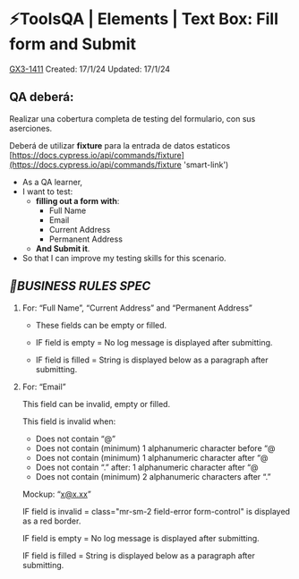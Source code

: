 # ⚡️ToolsQA | Elements | Text Box: Fill form and Submit

[GX3-1411](https://upexgalaxy34.atlassian.net/browse/GX3-1411) Created: 17/1/24 Updated: 17/1/24

## **QA deberá:**

Realizar una cobertura completa de testing del formulario, con sus aserciones.

Deberá de utilizar **fixture** para la entrada de datos estaticos  
[https://docs.cypress.io/api/commands/fixture](https://docs.cypress.io/api/commands/fixture 'smart-link')

-   As a QA learner,
-   I want to test:
    -   **filling out a form** **with**:
        -   Full Name
        -   Email
        -   Current Address
        -   Permanent Address
    -   **And Submit it**.
-   So that I can improve my testing skills for this scenario.

## _🚩BUSINESS RULES SPEC_

1. For: “Full Name”, “Current Address” and “Permanent Address”

    - These fields can be empty or filled.

    - IF field is empty = No log message is displayed after submitting.

    - IF field is filled = String is displayed below as a paragraph after submitting.

2. For: “Email”

    This field can be invalid, empty or filled.

    This field is invalid when:

    - Does not contain “@”
    - Does not contain (minimum) 1 alphanumeric character before “@
    - Does not contain (minimum) 1 alphanumeric character after “@
    - Does not contain “.” after: 1 alphanumeric character after “@
    - Does not contain (minimum) 2 alphanumeric characters after “.”

    Mockup: “x@x.xx”

    IF field is invalid = class="mr-sm-2 field-error form-control" is displayed as a red border.

    IF field is empty = No log message is displayed after submitting.

    IF field is filled = String is displayed below as a paragraph after submitting.

